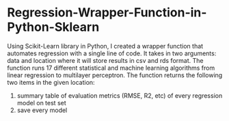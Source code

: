 # Regression-Wrapper-Function-in-Python-Sklearn

Using Scikit-Learn library in Python, I created a wrapper function that automates regression with a single line of code. It takes in two arguments: data and location where it will store results in csv and rds format. The function runs 17 different statistical and machine learning algorithms from linear regression to multilayer perceptron. The function returns the following two items in the given location:

1. summary table of evaluation metrics (RMSE, R2, etc) of every regression model on test set
2. save every model

